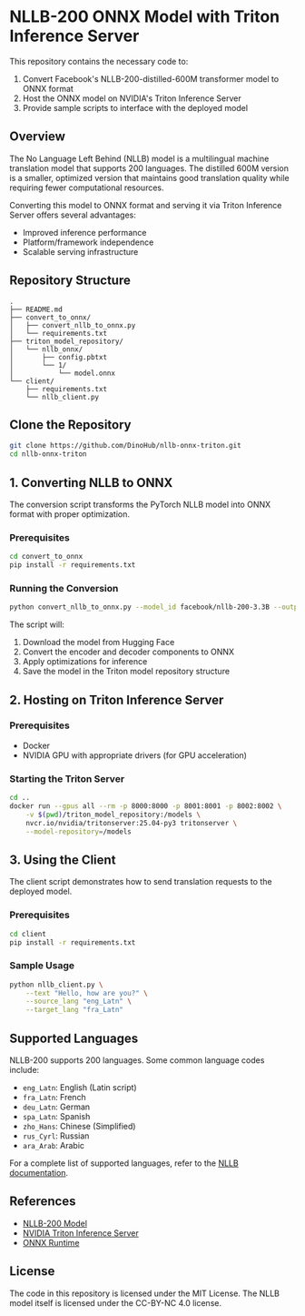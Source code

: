 # NLLB-200 ONNX Model with Triton Inference Server

This repository contains the necessary code to:
1. Convert Facebook's NLLB-200-distilled-600M transformer model to ONNX format
2. Host the ONNX model on NVIDIA's Triton Inference Server
3. Provide sample scripts to interface with the deployed model

## Overview

The No Language Left Behind (NLLB) model is a multilingual machine translation model that supports 200 languages. The distilled 600M version is a smaller, optimized version that maintains good translation quality while requiring fewer computational resources.

Converting this model to ONNX format and serving it via Triton Inference Server offers several advantages:
- Improved inference performance
- Platform/framework independence
- Scalable serving infrastructure

## Repository Structure

```
.
├── README.md
├── convert_to_onnx/
│   ├── convert_nllb_to_onnx.py
│   └── requirements.txt
├── triton_model_repository/
│   └── nllb_onnx/
│       ├── config.pbtxt
│       └── 1/
│           └── model.onnx
└── client/
    ├── requirements.txt
    └── nllb_client.py
```

## Clone the Repository

```bash
git clone https://github.com/DinoHub/nllb-onnx-triton.git
cd nllb-onnx-triton
```

## 1. Converting NLLB to ONNX

The conversion script transforms the PyTorch NLLB model into ONNX format with proper optimization.

### Prerequisites

```bash
cd convert_to_onnx
pip install -r requirements.txt
```

### Running the Conversion

```bash
python convert_nllb_to_onnx.py --model_id facebook/nllb-200-3.3B --output_dir ../triton_model_repository/nllb_onnx/1/
```

The script will:
1. Download the model from Hugging Face
2. Convert the encoder and decoder components to ONNX
3. Apply optimizations for inference
4. Save the model in the Triton model repository structure

## 2. Hosting on Triton Inference Server

### Prerequisites

- Docker
- NVIDIA GPU with appropriate drivers (for GPU acceleration)

### Starting the Triton Server

```bash
cd ..
docker run --gpus all --rm -p 8000:8000 -p 8001:8001 -p 8002:8002 \
    -v $(pwd)/triton_model_repository:/models \
    nvcr.io/nvidia/tritonserver:25.04-py3 tritonserver \
    --model-repository=/models
```

## 3. Using the Client

The client script demonstrates how to send translation requests to the deployed model.

### Prerequisites

```bash
cd client
pip install -r requirements.txt
```

### Sample Usage

```bash
python nllb_client.py \
    --text "Hello, how are you?" \
    --source_lang "eng_Latn" \
    --target_lang "fra_Latn"
```


## Supported Languages

NLLB-200 supports 200 languages. Some common language codes include:
- `eng_Latn`: English (Latin script)
- `fra_Latn`: French
- `deu_Latn`: German
- `spa_Latn`: Spanish
- `zho_Hans`: Chinese (Simplified)
- `rus_Cyrl`: Russian
- `ara_Arab`: Arabic

For a complete list of supported languages, refer to the [NLLB documentation](https://github.com/facebookresearch/fairseq/tree/nllb).

## References

- [NLLB-200 Model](https://huggingface.co/facebook/nllb-200-distilled-600M)
- [NVIDIA Triton Inference Server](https://github.com/triton-inference-server/server)
- [ONNX Runtime](https://onnxruntime.ai/)

## License

The code in this repository is licensed under the MIT License. The NLLB model itself is licensed under the CC-BY-NC 4.0 license.
